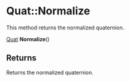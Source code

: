 # Quat::Normalize

This method returns the normalized quaternion.

[Quat](Quat.md) **Normalize**()

## Returns

Returns the normalized quaternion.
